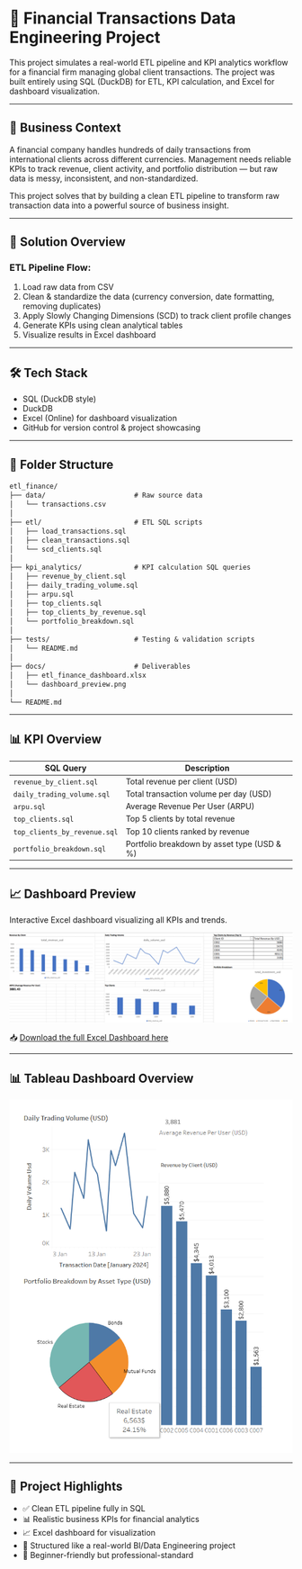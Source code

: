 # 💼 Financial Transactions Data Engineering Project

This project simulates a real-world ETL pipeline and KPI analytics workflow for a financial firm managing global client transactions. The project was built entirely using SQL (DuckDB) for ETL, KPI calculation, and Excel for dashboard visualization.

---

## 🧠 Business Context

A financial company handles hundreds of daily transactions from international clients across different currencies. Management needs reliable KPIs to track revenue, client activity, and portfolio distribution — but raw data is messy, inconsistent, and non-standardized.

This project solves that by building a clean ETL pipeline to transform raw transaction data into a powerful source of business insight.

---

## 🚀 Solution Overview

### ETL Pipeline Flow:

1. Load raw data from CSV  
2. Clean & standardize the data (currency conversion, date formatting, removing duplicates)  
3. Apply Slowly Changing Dimensions (SCD) to track client profile changes  
4. Generate KPIs using clean analytical tables  
5. Visualize results in Excel dashboard  

---

## 🛠️ Tech Stack

- SQL (DuckDB style)  
- DuckDB  
- Excel (Online) for dashboard visualization  
- GitHub for version control & project showcasing  

---

## 📁 Folder Structure

```text
etl_finance/
├── data/                      # Raw source data
│   └── transactions.csv
│
├── etl/                       # ETL SQL scripts
│   ├── load_transactions.sql
│   ├── clean_transactions.sql
│   └── scd_clients.sql
│
├── kpi_analytics/             # KPI calculation SQL queries
│   ├── revenue_by_client.sql
│   ├── daily_trading_volume.sql
│   ├── arpu.sql
│   ├── top_clients.sql
│   ├── top_clients_by_revenue.sql
│   └── portfolio_breakdown.sql
│
├── tests/                     # Testing & validation scripts
│   └── README.md
│
├── docs/                      # Deliverables
│   ├── etl_finance_dashboard.xlsx
│   └── dashboard_preview.png
│
└── README.md
```
---

## 📊 KPI Overview

| SQL Query                      | Description                                    |
|--------------------------------|------------------------------------------------|
| `revenue_by_client.sql`        | Total revenue per client (USD)                |
| `daily_trading_volume.sql`     | Total transaction volume per day (USD)        |
| `arpu.sql`                     | Average Revenue Per User (ARPU)               |
| `top_clients.sql`              | Top 5 clients by total revenue                |
| `top_clients_by_revenue.sql`   | Top 10 clients ranked by revenue              |
| `portfolio_breakdown.sql`      | Portfolio breakdown by asset type (USD & %)  |

---

## 📈 Dashboard Preview

Interactive Excel dashboard visualizing all KPIs and trends.

![Dashboard Preview](docs/dashboard_preview.png)

📥 [Download the full Excel Dashboard here](docs/etl_finance_dashboard.xlsx)

---
## 📊 Tableau Dashboard Overview

![Financial KPI Overview](docs/Tableau_Dashboard_Preview.png)

---
## 🎯 Project Highlights

- ✅ Clean ETL pipeline fully in SQL  
- 📊 Realistic business KPIs for financial analytics  
- 📈 Excel dashboard for visualization  
- 🧠 Structured like a real-world BI/Data Engineering project  
- 🧱 Beginner-friendly but professional-standard

